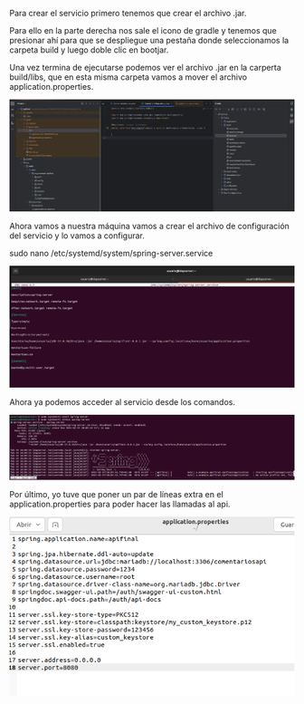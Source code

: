 Para crear el servicio primero tenemos que crear el archivo .jar. 

Para ello en la parte derecha nos sale el icono de gradle y tenemos que presionar ahí para que se despliegue una pestaña donde seleccionamos la carpeta build y luego doble clic en bootjar. 

Una vez termina de ejecutarse podemos ver el archivo .jar en la carperta build/libs, que en esta misma carpeta vamos a mover el archivo application.properties. 

![Logo](imagenes/apifinal1.png)

Ahora vamos a nuestra máquina vamos a crear el archivo de configuración del servicio y lo vamos a configurar. 

sudo nano /etc/systemd/system/spring-server.service 

![Logo](imagenes/apifinal2.png)

Ahora ya podemos acceder al servicio desde los comandos. 

![Logo](imagenes/apifinal3.png)

Por último, yo tuve que poner un par de líneas extra en el application.properties para poder hacer las llamadas al api. 

![Logo](imagenes/apifinal4.png)
